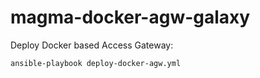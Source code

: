 # magma-docker-agw-galaxy

Deploy Docker based Access Gateway:
```bash
ansible-playbook deploy-docker-agw.yml
```
